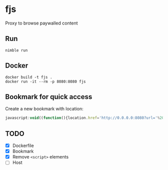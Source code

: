 # fjs

Proxy to browse paywalled content

## Run

```shell
nimble run
```

## Docker

```shell
docker build -t fjs .
docker run -it --rm -p 8080:8080 fjs
```

## Bookmark for quick access

Create a new bookmark with location:

```js
javascript:void((function(){location.href='http://0.0.0.0:8080?url='%20+%20encodeURIComponent(location.href);})());
```

## TODO

- [x] Dockerfile
- [x] Bookmark
- [x] Remove `<script>` elements
- [ ] Host
